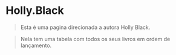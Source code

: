 # Holly.Black

> Esta é uma pagina direcionada a autora Holly Black.

> Nela tem uma tabela com todos os seus livros em ordem de lançamento.
